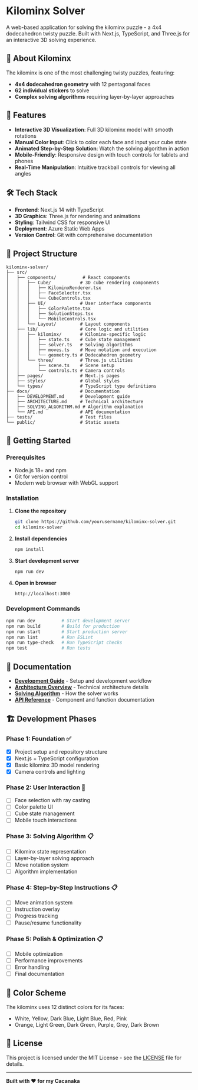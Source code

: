# Kilominx Solver

A web-based application for solving the kilominx puzzle - a 4x4 dodecahedron twisty puzzle. Built with Next.js, TypeScript, and Three.js for an interactive 3D solving experience.

## 🧩 About Kilominx

The kilominx is one of the most challenging twisty puzzles, featuring:
- **4x4 dodecahedron geometry** with 12 pentagonal faces
- **62 individual stickers** to solve
- **Complex solving algorithms** requiring layer-by-layer approaches

## 🚀 Features

- **Interactive 3D Visualization**: Full 3D kilominx model with smooth rotations
- **Manual Color Input**: Click to color each face and input your cube state
- **Animated Step-by-Step Solution**: Watch the solving algorithm in action
- **Mobile-Friendly**: Responsive design with touch controls for tablets and phones
- **Real-Time Manipulation**: Intuitive trackball controls for viewing all angles

## 🛠️ Tech Stack

- **Frontend**: Next.js 14 with TypeScript
- **3D Graphics**: Three.js for rendering and animations
- **Styling**: Tailwind CSS for responsive UI
- **Deployment**: Azure Static Web Apps
- **Version Control**: Git with comprehensive documentation

## 📁 Project Structure

```
kilominx-solver/
├── src/
│   ├── components/          # React components
│   │   ├── Cube/           # 3D cube rendering components
│   │   │   ├── KilominxRenderer.tsx
│   │   │   ├── FaceSelector.tsx
│   │   │   └── CubeControls.tsx
│   │   ├── UI/             # User interface components
│   │   │   ├── ColorPalette.tsx
│   │   │   ├── SolutionSteps.tsx
│   │   │   └── MobileControls.tsx
│   │   └── Layout/         # Layout components
│   ├── lib/                # Core logic and utilities
│   │   ├── kilominx/       # Kilominx-specific logic
│   │   │   ├── state.ts    # Cube state management
│   │   │   ├── solver.ts   # Solving algorithms
│   │   │   ├── moves.ts    # Move notation and execution
│   │   │   └── geometry.ts # Dodecahedron geometry
│   │   └── three/          # Three.js utilities
│   │       ├── scene.ts    # Scene setup
│   │       └── controls.ts # Camera controls
│   ├── pages/              # Next.js pages
│   ├── styles/             # Global styles
│   └── types/              # TypeScript type definitions
├── docs/                   # Documentation
│   ├── DEVELOPMENT.md      # Development guide
│   ├── ARCHITECTURE.md     # Technical architecture
│   ├── SOLVING_ALGORITHM.md # Algorithm explanation
│   └── API.md              # API documentation
├── tests/                  # Test files
└── public/                 # Static assets
```

## 🚦 Getting Started

### Prerequisites

- Node.js 18+ and npm
- Git for version control
- Modern web browser with WebGL support

### Installation

1. **Clone the repository**
   ```bash
   git clone https://github.com/yourusername/kilominx-solver.git
   cd kilominx-solver
   ```

2. **Install dependencies**
   ```bash
   npm install
   ```

3. **Start development server**
   ```bash
   npm run dev
   ```

4. **Open in browser**
   ```
   http://localhost:3000
   ```

### Development Commands

```bash
npm run dev          # Start development server
npm run build        # Build for production
npm run start        # Start production server
npm run lint         # Run ESLint
npm run type-check   # Run TypeScript checks
npm test             # Run tests
```

## 📖 Documentation

- **[Development Guide](docs/DEVELOPMENT.md)** - Setup and development workflow
- **[Architecture Overview](docs/ARCHITECTURE.md)** - Technical architecture details
- **[Solving Algorithm](docs/SOLVING_ALGORITHM.md)** - How the solver works
- **[API Reference](docs/API.md)** - Component and function documentation

## 🏗️ Development Phases

### Phase 1: Foundation ✅
- [x] Project setup and repository structure
- [x] Next.js + TypeScript configuration
- [x] Basic kilominx 3D model rendering
- [x] Camera controls and lighting

### Phase 2: User Interaction 🔄
- [ ] Face selection with ray casting
- [ ] Color palette UI
- [ ] Cube state management
- [ ] Mobile touch interactions

### Phase 3: Solving Algorithm 📋
- [ ] Kilominx state representation
- [ ] Layer-by-layer solving approach
- [ ] Move notation system
- [ ] Algorithm implementation

### Phase 4: Step-by-Step Instructions 📋
- [ ] Move animation system
- [ ] Instruction overlay
- [ ] Progress tracking
- [ ] Pause/resume functionality

### Phase 5: Polish & Optimization 📋
- [ ] Mobile optimization
- [ ] Performance improvements
- [ ] Error handling
- [ ] Final documentation

## 🎨 Color Scheme

The kilominx uses 12 distinct colors for its faces:
- White, Yellow, Dark Blue, Light Blue, Red, Pink
- Orange, Light Green, Dark Green, Purple, Grey, Dark Brown

## 📝 License

This project is licensed under the MIT License - see the [LICENSE](LICENSE) file for details.

---

**Built with ❤️ for my Cacanaka**
